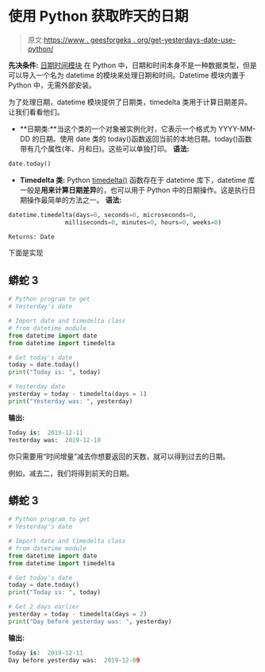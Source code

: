 # 使用 Python 获取昨天的日期

> 原文:[https://www . geesforgeks . org/get-yesterdays-date-use-python/](https://www.geeksforgeeks.org/get-yesterdays-date-using-python/)

**先决条件:** [日期时间模块](https://www.geeksforgeeks.org/python-datetime-module-with-examples/#date)
在 Python 中，日期和时间本身不是一种数据类型，但是可以导入一个名为 datetime 的模块来处理日期和时间。Datetime 模块内置于 Python 中，无需外部安装。

为了处理日期，datetime 模块提供了日期类，timedelta 类用于计算日期差异。让我们看看他们。

*   **日期类:**当这个类的一个对象被实例化时，它表示一个格式为 YYYY-MM-DD 的日期。使用 date 类的 today()函数返回当前的本地日期。today()函数带有几个属性(年、月和日)。这些可以单独打印。
    **语法:**

```py
date.today()
```

*   **Timedelta 类:** Python [timedelta()](https://www.geeksforgeeks.org/python-datetime-module-with-examples/#timedelta) 函数存在于 datetime 库下，datetime 库一般是**用来计算日期差异**的，也可以用于 Python 中的日期操作。这是执行日期操作最简单的方法之一。
    **语法:**

```py
datetime.timedelta(days=0, seconds=0, microseconds=0,
                milliseconds=0, minutes=0, hours=0, weeks=0)

Returns: Date
```

下面是实现

## 蟒蛇 3

```py
# Python program to get
# Yesterday's date

# Import date and timedelta class
# from datetime module
from datetime import date
from datetime import timedelta

# Get today's date
today = date.today()
print("Today is: ", today)

# Yesterday date
yesterday = today - timedelta(days = 1)
print("Yesterday was: ", yesterday)
```

**输出:**

```py
Today is:  2019-12-11
Yesterday was:  2019-12-10
```

你只需要用“时间增量”减去你想要返回的天数，就可以得到过去的日期。

例如，减去二，我们将得到前天的日期。

## 蟒蛇 3

```py
# Python program to get
# Yesterday's date

# Import date and timedelta class
# from datetime module
from datetime import date
from datetime import timedelta

# Get today's date
today = date.today()
print("Today is: ", today)

# Get 2 days earlier
yesterday = today - timedelta(days = 2)
print("Day before yesterday was: ", yesterday)
```

**输出:**

```py
Today is:  2019-12-11
Day before yesterday was:  2019-12-09
```